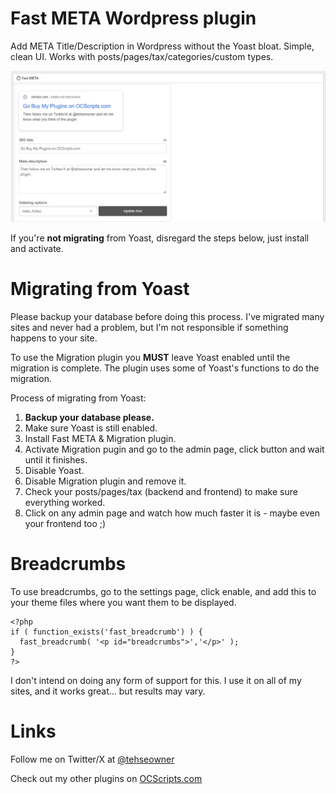 # Fast META Wordpress plugin

Add META Title/Description in Wordpress without the Yoast bloat. Simple, clean UI. Works with posts/pages/tax/categories/custom types.

![alt text](https://github.com/seowner/fast-meta/blob/main/preview.jpg?raw=true)

If you're <strong>not migrating</strong> from Yoast, disregard the steps below, just install and activate.

# Migrating from Yoast

Please backup your database before doing this process. I've migrated many sites and never had a problem, but I'm not responsible if something happens to your site.

To use the Migration plugin you <strong>MUST</strong> leave Yoast enabled until the migration is complete. The plugin uses some of Yoast's functions to do the migration.

Process of migrating from Yoast:

1) <strong>Backup your database please.</strong>
2) Make sure Yoast is still enabled.
3) Install Fast META & Migration plugin.
4) Activate Migration pugin and go to the admin page, click button and wait until it finishes.
5) Disable Yoast.
6) Disable Migration plugin and remove it.
7) Check your posts/pages/tax (backend and frontend) to make sure everything worked.
8) Click on any admin page and watch how much faster it is - maybe even your frontend too ;)

# Breadcrumbs

To use breadcrumbs, go to the settings page, click enable, and add this to your theme files where you want them to be displayed.

```
<?php
if ( function_exists('fast_breadcrumb') ) {
  fast_breadcrumb( '<p id="breadcrumbs">','</p>' );
}
?>
```

I don't intend on doing any form of support for this. I use it on all of my sites, and it works great... but results may vary.

# Links

Follow me on Twitter/X at <a href="https://twitter.com/tehseowner" target="_blank">@tehseowner</a>

Check out my other plugins on <a href="https://www.ocscripts.com/" target="_blank">OCScripts.com</a>
